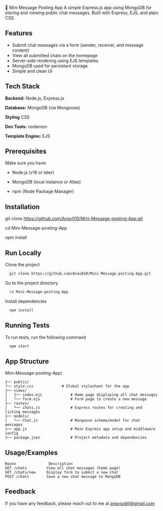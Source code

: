 📨 Mini Message Posting App
A simple Express.js app using MongoDB for storing and viewing public chat messages. Built with Express, EJS, and plain CSS.


## Features

- Submit chat messages via a form (sender, receiver, and message content)
- View all submitted chats on the homepage
- Server-side rendering using EJS templates
- MongoDB used for persistent storage
- Simple and clean UI



## Tech Stack

**Backend:** Node.js, Express.js

**Database:** MongoDB (via Mongoose)

**Styling** CSS

**Dev Tools:** nodemon

**Template Engine:** EJS


## Prerequisites

Make sure you have:
- Node.js (v16 or later)

- MongoDB (local instance or Atlas)

- npm (Node Package Manager)
## Installation

git clone https://github.com/Anav010/Mini-Message-posting-App.git

cd Mini-Message-posting-App

npm install
## Run Locally

Clone the project

```bash
  git clone https://github.com/Anav010/Mini-Message-posting-App.git
```

Go to the project directory

```bash
  cd Mini-Message-posting-App
```

Install dependencies

```bash
  npm install
```



## Running Tests

To run tests, run the following command

```bash
  npm start
```


##  App Structure

Mini-Message-posting-App/

    ├── public/
    └── style.css             # Global stylesheet for the app
    ├── views/
    │   ├── index.ejs             # Home page displaying all chat messages
    │   └── form.ejs              # Form page to create a new message
    ├── routes/
    │   └── chats.js              # Express routes for creating and listing messages
    ├── models/
    │   └── Chat.js               # Mongoose schema/model for chat messages
    ├── app.js                    # Main Express app setup and middleware config
    ├── package.json              # Project metadata and dependencies

## Usage/Examples

    Route	            Description
    GET /chats	       View all chat messages (home page)
    GET /chats/new	   Display form to submit a new chat
    POST /chats	       Save a new chat message to MongoDB


## Feedback

If you have any feedback, please reach out to me at anavsobti@gmail.com

